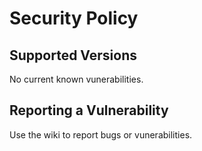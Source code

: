 # Security Policy

## Supported Versions

No current known vunerabilities.

## Reporting a Vulnerability

Use the wiki to report bugs or vunerabilities.
